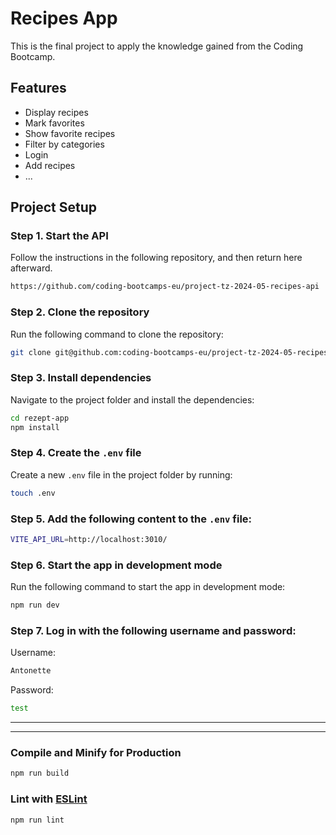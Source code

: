 # Recipes App 

This is the final project to apply the knowledge gained from the Coding Bootcamp.

## Features

- Display recipes
- Mark favorites
- Show favorite recipes
- Filter by categories
- Login
- Add recipes
- ...  

## Project Setup

### Step 1. Start the API  
Follow the instructions in the following repository, and then return here afterward.  
```sh
https://github.com/coding-bootcamps-eu/project-tz-2024-05-recipes-api
```

### Step 2. Clone the repository  
Run the following command to clone the repository:  
```sh
git clone git@github.com:coding-bootcamps-eu/project-tz-2024-05-recipes rezept-app
```

### Step 3. Install dependencies  
Navigate to the project folder and install the dependencies: 
```sh
cd rezept-app
npm install
```
### Step 4. Create the `.env` file  
Create a new `.env` file in the project folder by running:

```sh
touch .env
```
### Step 5. Add the following content to the `.env` file: 

```sh
VITE_API_URL=http://localhost:3010/
```
### Step 6. Start the app in development mode  
Run the following command to start the app in development mode:  

```sh
npm run dev
```
### Step 7. Log in with the following username and password: 
Username: 

```sh
Antonette
```
Password:
```sh
test
```


------------------------------------
------------------------------------
### Compile and Minify for Production

```sh
npm run build
```

### Lint with [ESLint](https://eslint.org/)

```sh
npm run lint
```
